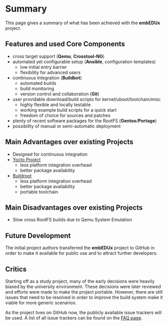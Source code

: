 # Summary
This page gives a summary of what has been achieved with the **embEDUx**
project.

## Features and used Core Components
* cross target support (**Qemu**, **Crosstool-NG**)
* automated yet configurable setup (**Ansible**, configuration templates)
    * low initial entry barrier
    * flexibility for advanced users
* continuous integration (**Buildbot**)
    * automated builds
    * build monitoring
    * version control and collaboration (**Git**)
* user providable download/build scripts for kernel/uboot/toolchain/misc
    * highly flexible and locally testable
    * working example build scripts for a quick start
    * freedom of choice for sources and patches
* plenty of recent software packages for the RootFS (**Gentoo**/**Portage**)
* possibility of manual or semi-automatic deployment

## Main Advantages over existing Projects
* Designed for continuous integration
* [Yocto Project](evaluation/yocto-project.md#summary)
    * less platform integration overhead
    * better package availability
* [Buildroot](evaluation/buildroot.md#summary)
    * less platform integration overhead
    * better package availability
    * portable toolchain

## Main Disadvantages over existing Projects
* Slow cross RootFS builds due to Qemu System Emulation

## Future Development
The initial project authors transferred the **embEDUx** project to GitHub in
order to make it available for public use and to attract further developers.

## Critics
Starting off as a study project, many of the early decisions were heavily biased
by the university environment. These decisions were later reviewed and efforts
were made to make the project portable. However, there are still issues that
need to be resolved in order to improve the build system make it viable for more
generic scenarios.

As the project lives on GitHub now, the publicly available issue trackers will
be used. A list of all issue trackers can be found on the [FAQ
page](../troubleshooting/faq.md).
